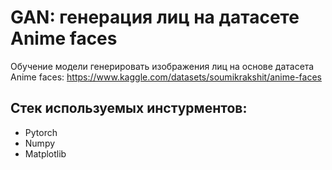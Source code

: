 # GAN: генерация лиц на датасете Anime faces
Обучение модели генерировать изображения лиц на основе датасета Anime faces: https://www.kaggle.com/datasets/soumikrakshit/anime-faces

## Стек используемых инстурментов:
 - Pytorch
 - Numpy
 - Matplotlib